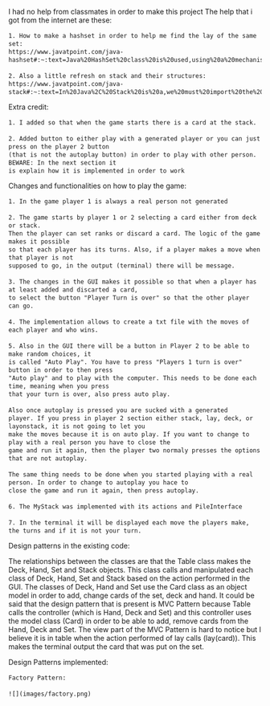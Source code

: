 I had no help from classmates in order to make this project
The help that i got from the internet are these:

    1. How to make a hashset in order to help me find the lay of the same set:
    https://www.javatpoint.com/java-hashset#:~:text=Java%20HashSet%20class%20is%20used,using%20a%20mechanism%20called%20hashing.

    2. Also a little refresh on stack and their structures:
    https://www.javatpoint.com/java-stack#:~:text=In%20Java%2C%20Stack%20is%20a,we%20must%20import%20the%20java.

Extra credit:

    1. I added so that when the game starts there is a card at the stack.

    2. Added button to either play with a generated player or you can just press on the player 2 button 
    (that is not the autoplay button) in order to play with other person. BEWARE: In the next section it
    is explain how it is implemented in order to work

Changes and functionalities on how to play the game:

    1. In the game player 1 is always a real person not generated 

    2. The game starts by player 1 or 2 selecting a card either from deck or stack. 
    Then the player can set ranks or discard a card. The logic of the game makes it possible
    so that each player has its turns. Also, if a player makes a move when that player is not
    supposed to go, in the output (terminal) there will be message. 

    3. The changes in the GUI makes it possible so that when a player has at least added and discarted a card,
    to select the button "Player Turn is over" so that the other player can go. 

    4. The implementation allows to create a txt file with the moves of each player and who wins. 

    5. Also in the GUI there will be a button in Player 2 to be able to make random choices, it
    is called "Auto Play". You have to press "Players 1 turn is over" button in order to then press 
    "Auto play" and to play with the computer. This needs to be done each time, meaning when you press
    that your turn is over, also press auto play. 
    
    Also once autoplay is pressed you are sucked with a generated
    player. If you press in player 2 section either stack, lay, deck, or layonstack, it is not going to let you
    make the moves because it is on auto play. If you want to change to play with a real person you have to close the 
    game and run it again, then the player two normaly presses the options that are not autoplay.

    The same thing needs to be done when you started playing with a real person. In order to change to autoplay you hace to
    close the game and run it again, then press autoplay. 

    6. The MyStack was implemented with its actions and PileInterface

    7. In the terminal it will be displayed each move the players make, the turns and if it is not your turn. 

Design patterns in the existing code:

The relationships between the classes are that the Table class makes the Deck, Hand, Set and Stack objects. 
This class calls and manipulated each class of Deck, Hand, Set and Stack based on the action performed in the GUI. 
The classes of Deck, Hand and Set use the Card class as an object model in order to add, change cards of the set, deck and hand. 
It could be said that the design pattern that is present is MVC Pattern because Table calls the controller (which is Hand, Deck and Set) 
and this controller uses the model class Card) in order to be able to add, remove cards from the Hand, Deck and Set. The view part of 
the MVC Pattern is hard to notice but I believe it is in table when the action performed of lay calls (lay(card)). This makes the 
terminal output the card that was put on the set.

Design Patterns implemented:
    
    
    Factory Pattern:
    
    ![](images/factory.png)
    
    
    
